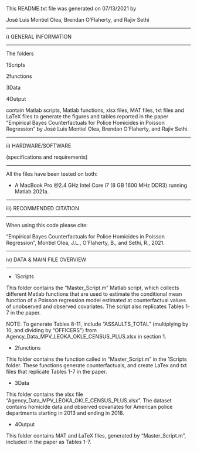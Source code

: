 This README.txt file was generated on 07/13/2021 by 

José Luis Montiel Olea, Brendan O’Flaherty, and Rajiv Sethi 

----------------------

i) GENERAL INFORMATION

----------------------

The folders

1Scripts

2functions

3Data

4Output

contain Matlab scripts, Matlab functions, xlsx files, MAT files, txt files and LaTeX files to generate the figures and tables reported in the paper “Empirical Bayes Counterfactuals for Police Homicides in Poisson Regression” by José Luis Montiel Olea, Brendan O’Flaherty, and Rajiv Sethi.  

--------------------------

ii) HARDWARE/SOFTWARE 

(specifications and requirements)

-------------------------- 

All the files have been tested on both:

* A MacBook Pro @2.4 GHz Intel Core i7 (8 GB 1600 MHz DDR3) running Matlab 2021a.

--------------------------

iii) RECOMMENDED CITATION

-------------------------- 

When using this code please cite:

“Empirical Bayes Counterfactuals for Police Homicides in Poisson Regression”, Montiel Olea, J.L., O’Flaherty, B., and Sethi, R., 2021.

---------------------

iv) DATA & MAIN FILE OVERVIEW

---------------------

* 1Scripts

This folder contains the “Master_Script.m” Matlab script, which collects different Matlab functions that are used to estimate the conditional mean function of a Poisson regression model estimated at counterfactual values of unobserved and observed covariates. The script also replicates Tables 1-7 in the paper.  

NOTE: To generate Tables 8-11, include “ASSAULTS_TOTAL” (multiplying by 10, and dividing by “OFFICERS") from Agency_Data_MPV_LEOKA_OKLE_CENSUS_PLUS.xlsx in section 1.

* 2functions

This folder contains the function called in “Master_Script.m” in the 1Scripts folder. These functions generate counterfactuals, and create LaTex and txt files that replicate Tables 1-7 in the paper. 

* 3Data 

This folder contains the xlsx file “Agency_Data_MPV_LEOKA_OKLE_CENSUS_PLUS.xlsx”. The dataset contains homicide data and observed covariates for American police departments starting in 2013 and ending in 2018. 

* 4Output

This folder contains MAT and LaTeX files, generated by “Master_Script.m”, included in the paper as Tables 1-7.  


